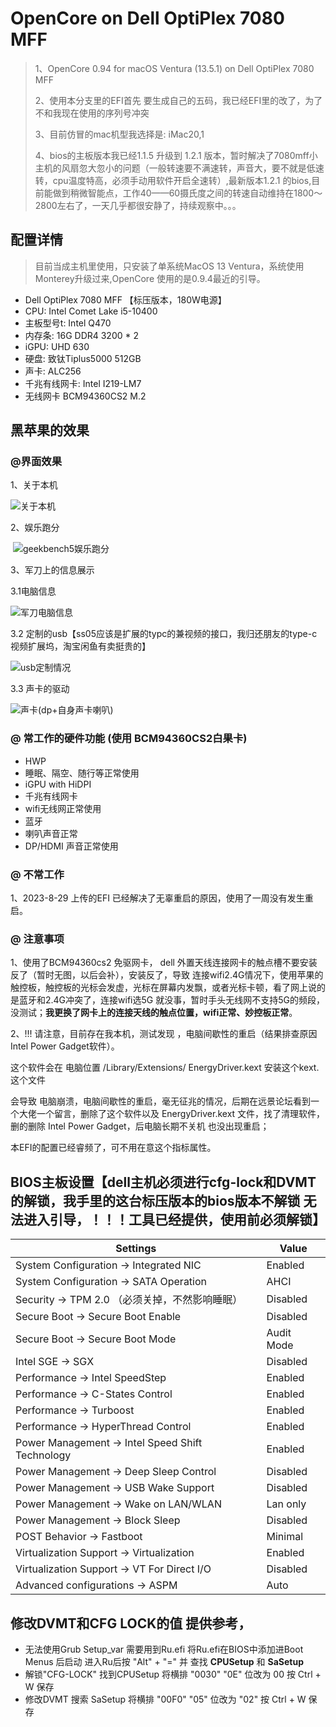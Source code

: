 # OpenCore on Dell OptiPlex 7080 MFF

> 1、OpenCore 0.94 for macOS Ventura (13.5.1) on Dell OptiPlex 7080 MFF
>
> 2、使用本分支里的EFI首先 要生成自己的五码，我已经EFI里的改了，为了不和我现在使用的序列号冲突
>
> 3、目前仿冒的mac机型我选择是: iMac20,1
> >
> 4、bios的主板版本我已经1.1.5 升级到 1.2.1 版本，暂时解决了7080mff小主机的风扇忽大忽小的问题（一般转速要不满速转，声音大，要不就是低速转，cpu温度特高，必须手动用软件开启全速转）,最新版本1.2.1 的bios,目前能做到稍微智能点，工作40——60摄氏度之间的转速自动维持在1800～2800左右了，一天几乎都很安静了，持续观察中。。。

## 配置详情

> 目前当成主机里使用，只安装了单系统MacOS 13 Ventura，系统使用Monterey升级过来,OpenCore 使用的是0.9.4最近的引导。

-   Dell OptiPlex 7080 MFF 【标压版本，180W电源】
-   CPU: Intel Comet Lake i5-10400
-   主板型号t: Intel Q470
-   内存条: 16G DDR4 3200 \* 2
-   iGPU: UHD 630
-   硬盘: 致钛Tiplus5000 512GB
-   声卡: ALC256
-   千兆有线网卡: Intel I219-LM7
-   无线网卡  BCM94360CS2 M.2

## 黑苹果的效果

### @界面效果

1、关于本机

![关于本机](./images/关于本机.png)

2、娱乐跑分

​	![geekbench5娱乐跑分](./images/geekbench5娱乐跑分.png)

3、军刀上的信息展示

3.1电脑信息

![军刀电脑信息](./images/军刀电脑信息.png)

3.2 定制的usb【ss05应该是扩展的typc的兼视频的接口，我归还朋友的type-c视频扩展坞，淘宝闲鱼有卖挺贵的】

![usb定制情况](./images/usb定制情况.png)

3.3 声卡的驱动

![声卡(dp+自身声卡喇叭)](./images/声卡(dp+自身声卡喇叭).png)



### @ 常工作的硬件功能 (使用 BCM94360CS2白果卡)

-   HWP
-   睡眠、隔空、随行等正常使用
-   iGPU with HiDPI
-   千兆有线网卡
-   wifi无线网正常使用
-   蓝牙
-   喇叭声音正常
-   DP/HDMI 声音正常使用

### @ 不常工作

1、2023-8-29 上传的EFI 已经解决了无辜重启的原因，使用了一周没有发生重启。



### @ 注意事项

1、使用了BCM94360cs2 免驱网卡， dell 外置天线连接网卡的触点槽不要安装反了（暂时无图，以后会补），安装反了，导致 连接wifi2.4G情况下，使用苹果的触控板，触控板的光标会发虚，光标在屏幕内发飘，或者光标卡顿，看了网上说的是蓝牙和2.4G冲突了，连接wifi选5G 就没事，暂时手头无线网不支持5G的频段，没测试；**我更换了网卡上的连接天线的触点位置，wifi正常、妙控板正常**。

2、!!! 请注意，目前存在我本机，测试发现  ，电脑间歇性的重启（结果排查原因  Intel Power Gadget软件）。

这个软件会在 电脑位置  /Library/Extensions/ EnergyDriver.kext 安装这个kext.这个文件

会导致 电脑崩溃，电脑间歇性的重启，毫无征兆的情况，后期在远景论坛看到一个大佬一个留言，删除了这个软件以及 EnergyDriver.kext 文件，找了清理软件，删的删除   Intel Power Gadget，后电脑长期不关机 也没出现重启；

本EFI的配置已经睿频了，可不用在意这个指标属性。



## BIOS主板设置【dell主机必须进行cfg-lock和DVMT的解锁，我手里的这台标压版本的bios版本不解锁 无法进入引导，！！！工具已经提供，使用前必须解锁】

| Settings                                        |Value|
|-------------------------------------------------|---|
| System Configuration → Integrated NIC           | Enabled |
| System Configuration → SATA Operation           | AHCI |
| Security → TPM 2.0  （必须关掉，不然影响睡眠）               | Disabled |
| Secure Boot → Secure Boot Enable                | Disabled |
| Secure Boot → Secure Boot Mode                  | Audit Mode |
| Intel SGE → SGX                                 | Disabled |
| Performance → Intel SpeedStep                   | Enabled |
| Performance → C-States Control                  | Enabled |
| Performance → Turboost                          | Enabled |
| Performance → HyperThread Control               | Enabled |
| Power Management → Intel Speed Shift Technology | Enabled |
| Power Management → Deep Sleep Control           | Disabled |
| Power Management → USB Wake Support             | Disabled |
| Power Management → Wake on LAN/WLAN             | Lan only |
| Power Management → Block Sleep                  | Disabled |
| POST Behavior → Fastboot                        | Minimal |
| Virtualization Support → Virtualization         | Enabled |
| Virtualization Support → VT For Direct I/O      | Disabled |
| Advanced configurations → ASPM                  | Auto |

## 修改DVMT和CFG LOCK的值 提供参考，
* 无法使用Grub Setup_var 需要用到Ru.efi 将Ru.efi在BIOS中添加进Boot Menus 后启动 进入Ru后按 "Alt" + "=" 并
查找 **CPUSetup** 和 **SaSetup**
* 解锁"CFG-LOCK" 找到CPUSetup 将横排 "0030" "0E" 位改为 00 按 Ctrl + W 保存
* 修改DVMT 搜索 SaSetup 将横排 "00F0" "05" 位改为 "02" 按 Ctrl + W 保存
